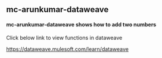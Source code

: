 ## mc-arunkumar-dataweave
####  mc-arunkumar-dataweave shows how to add two numbers


Click below link to view functions in dataweave 

https://dataweave.mulesoft.com/learn/dataweave
